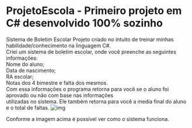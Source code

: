 # ProjetoEscola - Primeiro projeto em C# desenvolvido 100% sozinho
Sistema de Boletim Escolar
Projeto criado no intuito de treinar minhas habilidade/conhecimento na linguagem C#.</br>
Criei um sistema de boletim escolar, onde você preenche as seguintes informações:</br>
Nome do aluno;</br>
Data de nascimento;</br>
RA escolar;</br>
Notas dos 4 bimestre e falta dos mesmos.</br>
Com essa informações o programa retorna para você se o aluno foi aprovado ou não com base nas informações</br>
utilizadas no sistema. Ele também retorna para você a media final do aluno e o total de faltas.
![img](https://cdn.discordapp.com/attachments/1035690473563623535/1106288330246738062/image.png)

Conforme a imagem acima é possível ver como o sistema funciona.
